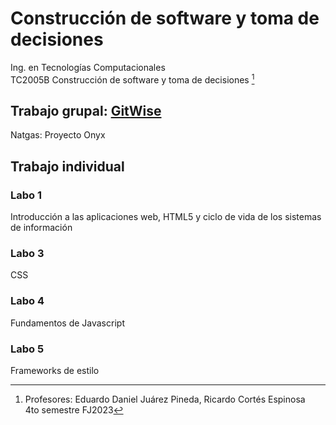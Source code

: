 # Construcción de software y toma de decisiones

Ing. en Tecnologías Computacionales <br>
TC2005B Construcción de software y toma de decisiones [^1]

## Trabajo grupal: [GitWise](https://github.com/RodrigoTeran/natgas)
Natgas: Proyecto Onyx

## Trabajo individual

### Labo 1
Introducción a las aplicaciones web, HTML5 y ciclo de vida de los sistemas de información

### Labo 3
CSS

### Labo 4
Fundamentos de Javascript

### Labo 5
Frameworks de estilo

[^1]: Profesores: Eduardo Daniel Juárez Pineda, Ricardo Cortés Espinosa <br>
      4to semestre FJ2023